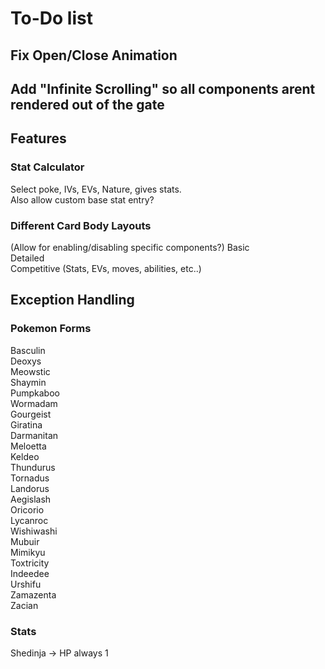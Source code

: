 # To-Do list

## Fix Open/Close Animation
## Add "Infinite Scrolling" so all components arent rendered out of the gate

## Features
### Stat Calculator
Select poke, IVs, EVs, Nature, gives stats.\
Also allow custom base stat entry?

### Different Card Body Layouts
(Allow for enabling/disabling specific components?)
Basic\
Detailed\
Competitive (Stats, EVs, moves, abilities, etc..)

## Exception Handling

### Pokemon Forms
Basculin\
Deoxys\
Meowstic\
Shaymin\
Pumpkaboo\
Wormadam\
Gourgeist\
Giratina\
Darmanitan\
Meloetta\
Keldeo\
Thundurus\
Tornadus\
Landorus\
Aegislash\
Oricorio\
Lycanroc\
Wishiwashi\
Mubuir\
Mimikyu\
Toxtricity\
Indeedee\
Urshifu\
Zamazenta\
Zacian

### Stats
Shedinja -> HP always 1